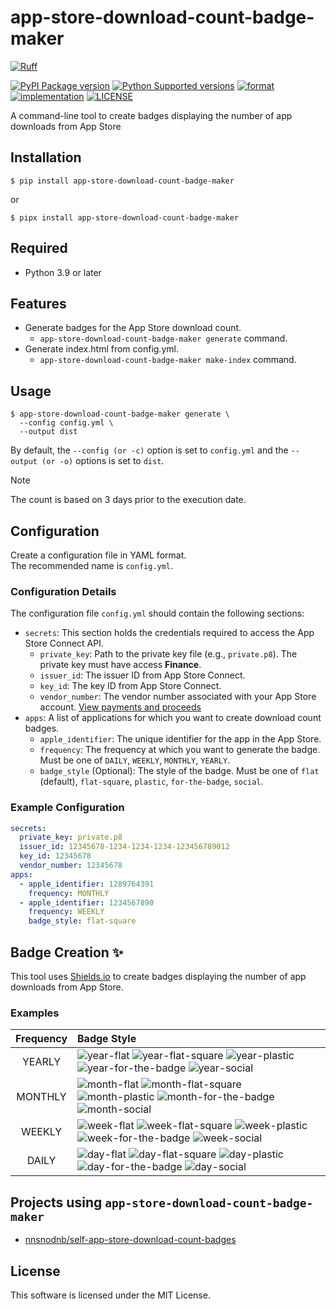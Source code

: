 # app-store-download-count-badge-maker

[![Ruff](https://img.shields.io/endpoint?url=https://raw.githubusercontent.com/astral-sh/ruff/main/assets/badge/v2.json)](https://github.com/astral-sh/ruff)

[![PyPI Package version](https://badge.fury.io/py/app-store-download-count-badge-maker.svg)](https://pypi.org/project/app-store-download-count-badge-maker)
[![Python Supported versions](https://img.shields.io/pypi/pyversions/app-store-download-count-badge-maker.svg)](https://pypi.org/project/app-store-download-count-badge-maker)
[![format](https://img.shields.io/pypi/format/app-store-download-count-badge-maker.svg)](https://pypi.org/project/app-store-download-count-badge-maker)
[![implementation](https://img.shields.io/pypi/implementation/app-store-download-count-badge-maker.svg)](https://pypi.org/project/app-store-download-count-badge-maker)
[![LICENSE](https://img.shields.io/pypi/l/app-store-download-count-badge-maker.svg)](https://pypi.org/project/app-store-download-count-badge-maker)


A command-line tool to create badges displaying the number of app downloads from App Store

## Installation

```shell
$ pip install app-store-download-count-badge-maker
```

or

```shell
$ pipx install app-store-download-count-badge-maker
```

## Required

- Python 3.9 or later

## Features

- Generate badges for the App Store download count.
  - `app-store-download-count-badge-maker generate` command.
- Generate index.html from config.yml.
  - `app-store-download-count-badge-maker make-index` command.

## Usage

```shell
$ app-store-download-count-badge-maker generate \
  --config config.yml \
  --output dist
```

By default, the `--config (or -c)` option is set to `config.yml` and the `--output (or -o)` options is set to `dist`.

> [!NOTE]
> The count is based on 3 days prior to the execution date.

## Configuration

Create a configuration file in YAML format.  
The recommended name is `config.yml`.

### Configuration Details

The configuration file `config.yml` should contain the following sections:

- `secrets`: This section holds the credentials required to access the App Store Connect API.
  - `private_key`: Path to the private key file (e.g., `private.p8`). The private key must have access **Finance**.
  - `issuer_id`: The issuer ID from App Store Connect.
  - `key_id`: The key ID from App Store Connect.
  - `vendor_number`: The vendor number associated with your App Store account. [View payments and proceeds](https://developer.apple.com/help/app-store-connect/getting-paid/view-payments-and-proceeds)
- `apps`: A list of applications for which you want to create download count badges.
  - `apple_identifier`: The unique identifier for the app in the App Store.
  - `frequency`: The frequency at which you want to generate the badge. Must be one of `DAILY`, `WEEKLY`, `MONTHLY`, `YEARLY`.
  - `badge_style` (Optional): The style of the badge. Must be one of `flat` (default), `flat-square`, `plastic`, `for-the-badge`, `social`.

### Example Configuration

```yaml
secrets:
  private_key: private.p8
  issuer_id: 12345678-1234-1234-1234-123456789012
  key_id: 12345678
  vendor_number: 12345678
apps:
  - apple_identifier: 1289764391
    frequency: MONTHLY
  - apple_identifier: 1234567890
    frequency: WEEKLY
    badge_style: flat-square
```

## Badge Creation :sparkles:

This tool uses [Shields.io](https://shields.io/) to create badges displaying the number of app downloads from App Store.

### Examples

|  Frequency  | Badge Style                                                                                                                                                                                                                                                                                                                                                                                                                                                                                                                                                                                 |
|:-----------:|:--------------------------------------------------------------------------------------------------------------------------------------------------------------------------------------------------------------------------------------------------------------------------------------------------------------------------------------------------------------------------------------------------------------------------------------------------------------------------------------------------------------------------------------------------------------------------------------------|
|   YEARLY    | ![year-flat](https://img.shields.io/badge/download-1.2k%2Fyear-brightgreen?style=flat&cacheSeconds=31536000) ![year-flat-square](https://img.shields.io/badge/download-123%2Fyear-green?style=flat-square&cacheSeconds=31536000) ![year-plastic](https://img.shields.io/badge/download-99%2Fyear-yellowgreen?style=plastic&cacheSeconds=31536000) ![year-for-the-badge](https://img.shields.io/badge/download-9%2Fyear-yellow?style=for-the-badge&cacheSeconds=31536000) ![year-social](https://img.shields.io/badge/download-0%2Fyear-yellow?style=social&cacheSeconds=31536000)           |
|   MONTHLY   | ![month-flat](https://img.shields.io/badge/download-1.2k%2Fmonth-brightgreen?style=flat&cacheSeconds=31536000) ![month-flat-square](https://img.shields.io/badge/download-123%2Fmonth-green?style=flat-square&cacheSeconds=31536000) ![month-plastic](https://img.shields.io/badge/download-99%2Fmonth-yellowgreen?style=plastic&cacheSeconds=31536000) ![month-for-the-badge](https://img.shields.io/badge/download-9%2Fmonth-yellow?style=for-the-badge&cacheSeconds=31536000) ![month-social](https://img.shields.io/badge/download-0%2Fmonth-yellow?style=social&cacheSeconds=31536000) |
|   WEEKLY    | ![week-flat](https://img.shields.io/badge/download-1.2k%2Fweek-brightgreen?style=flat&cacheSeconds=31536000) ![week-flat-square](https://img.shields.io/badge/download-123%2Fweek-green?style=flat-square&cacheSeconds=31536000) ![week-plastic](https://img.shields.io/badge/download-99%2Fweek-yellowgreen?style=plastic&cacheSeconds=31536000) ![week-for-the-badge](https://img.shields.io/badge/download-9%2Fweek-yellow?style=for-the-badge&cacheSeconds=31536000) ![week-social](https://img.shields.io/badge/download-0%2Fweek-yellow?style=social&cacheSeconds=31536000)           |
|    DAILY    | ![day-flat](https://img.shields.io/badge/download-1.2k%2Fday-brightgreen?style=flat&cacheSeconds=31536000) ![day-flat-square](https://img.shields.io/badge/download-123%2Fday-green?style=flat-square&cacheSeconds=31536000) ![day-plastic](https://img.shields.io/badge/download-99%2Fday-yellowgreen?style=plastic&cacheSeconds=31536000) ![day-for-the-badge](https://img.shields.io/badge/download-9%2Fday-yellow?style=for-the-badge&cacheSeconds=31536000) ![day-social](https://img.shields.io/badge/download-0%2Fday-yellow?style=social&cacheSeconds=31536000)                     |

## Projects using `app-store-download-count-badge-maker`

- [nnsnodnb/self-app-store-download-count-badges](https://github.com/nnsnodnb/self-app-store-download-count-badges)

## License

This software is licensed under the MIT License.
